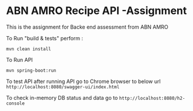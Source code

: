 # ABN AMRO Recipe API -Assignment
This is the assignment for Backe end  assessment from ABN AMRO

To Run "build & tests" perform :

`mvn clean install`

To Run API

`mvn spring-boot:run`


To test API after running API go to Chrome browser to below url
`http://localhost:8080/swagger-ui/index.html`

To check in-memory DB status and data go to 
`http://localhost:8080/h2-console`


